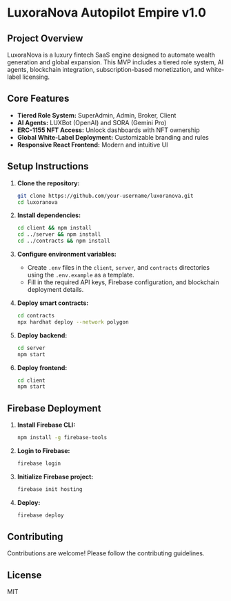 # LuxoraNova Autopilot Empire v1.0

## Project Overview
LuxoraNova is a luxury fintech SaaS engine designed to automate wealth generation and global expansion. This MVP includes a tiered role system, AI agents, blockchain integration, subscription-based monetization, and white-label licensing.

## Core Features
- **Tiered Role System:** SuperAdmin, Admin, Broker, Client
- **AI Agents:** LUXBot (OpenAI) and SORA (Gemini Pro)
- **ERC-1155 NFT Access:** Unlock dashboards with NFT ownership
- **Global White-Label Deployment:** Customizable branding and rules
- **Responsive React Frontend:** Modern and intuitive UI

## Setup Instructions
1.  **Clone the repository:**
    ```bash
    git clone https://github.com/your-username/luxoranova.git
    cd luxoranova
    ```
2.  **Install dependencies:**
    ```bash
    cd client && npm install
    cd ../server && npm install
    cd ../contracts && npm install
    ```
3.  **Configure environment variables:**
    -   Create `.env` files in the `client`, `server`, and `contracts` directories using the `.env.example` as a template.
    -   Fill in the required API keys, Firebase configuration, and blockchain deployment details.

4.  **Deploy smart contracts:**
    ```bash
    cd contracts
    npx hardhat deploy --network polygon
    ```

5.  **Deploy backend:**
    ```bash
    cd server
    npm start
    ```

6.  **Deploy frontend:**
    ```bash
    cd client
    npm start
    ```

## Firebase Deployment
1.  **Install Firebase CLI:**
    ```bash
    npm install -g firebase-tools
    ```
2.  **Login to Firebase:**
    ```bash
    firebase login
    ```
3.  **Initialize Firebase project:**
    ```bash
    firebase init hosting
    ```
4.  **Deploy:**
    ```bash
    firebase deploy
    ```

## Contributing
Contributions are welcome! Please follow the contributing guidelines.

## License
MIT
